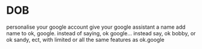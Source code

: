 # DOB
personalise your google account
give your google assistant a name
add name to ok, google. 
instead of saying, ok google...
instead say, ok bobby, or ok sandy, ect,
with limited or all the same features as ok.google

